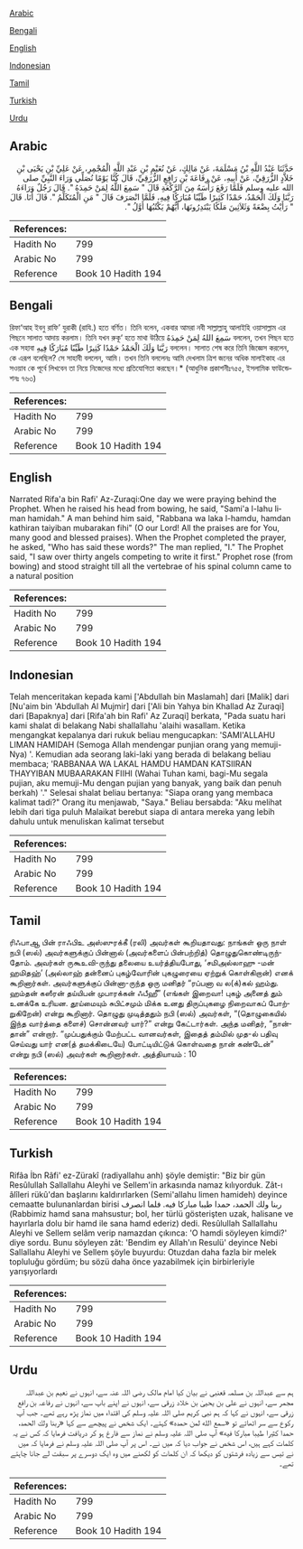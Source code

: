 [Arabic](#arabic)

[Bengali](#bengali)

[English](#english)

[Indonesian](#indonesian)

[Tamil](#tamil)

[Turkish](#turkish)

[Urdu](#urdu)

## Arabic


<div dir="rtl" lang="ar" style={{fontSize:'larger',backgroundColor:'#f8f9fa',padding:20}}>
حَدَّثَنَا عَبْدُ اللَّهِ بْنُ مَسْلَمَةَ، عَنْ مَالِكٍ، عَنْ نُعَيْمِ بْنِ عَبْدِ اللَّهِ الْمُجْمِرِ، عَنْ عَلِيِّ بْنِ يَحْيَى بْنِ خَلاَّدٍ الزُّرَقِيِّ، عَنْ أَبِيهِ، عَنْ رِفَاعَةَ بْنِ رَافِعٍ الزُّرَقِيِّ، قَالَ كُنَّا يَوْمًا نُصَلِّي وَرَاءَ النَّبِيِّ صلى الله عليه وسلم فَلَمَّا رَفَعَ رَأْسَهُ مِنَ الرَّكْعَةِ قَالَ ‏"‏ سَمِعَ اللَّهُ لِمَنْ حَمِدَهُ ‏"‏‏.‏ قَالَ رَجُلٌ وَرَاءَهُ رَبَّنَا وَلَكَ الْحَمْدُ، حَمْدًا كَثِيرًا طَيِّبًا مُبَارَكًا فِيهِ، فَلَمَّا انْصَرَفَ قَالَ ‏"‏ مَنِ الْمُتَكَلِّمُ ‏"‏‏.‏ قَالَ أَنَا‏.‏ قَالَ ‏"‏ رَأَيْتُ بِضْعَةً وَثَلاَثِينَ مَلَكًا يَبْتَدِرُونَهَا، أَيُّهُمْ يَكْتُبُهَا أَوَّلُ ‏"‏‏.‏
</div>
<div style={{backgroundColor:'#f8f9fa',padding:20, marginBottom: 10}}><table> <thead> <tr> <th>References:</th> <th></th> </tr> </thead> <tbody><tr><td>Hadith No</td><td>799</td></tr><tr><td>Arabic No</td><td>799</td></tr><tr><td>Reference</td><td>Book 10 Hadith 194</td></tr></tbody></table></div>

## Bengali


<div dir="ltr" lang="bn" style={{fontSize:'larger',backgroundColor:'#f8f9fa',padding:20}}>
রিফা‘আহ ইবনু রাফি’ যুরাকী (রাযি.) হতে বর্ণিত। তিনি বলেন, একবার আমরা নবী সাল্লাল্লাহু আলাইহি ওয়াসাল্লাম এর পিছনে সালাত আদায় করলাম। তিনি যখন রুকূ‘ হতে মাথা উঠিয়ে سَمِعَ اللهُ لِمَنْ حَمِدَهُ বললেন, তখন পিছন হতে এক সহাবা رَبَّنَا وَلَكَ الْحَمْدُ حَمْدًا كَثِيرًا طَيِّبًا مُبَارَكًا فِيهِ বললেন। সালাত শেষ করে তিনি জিজ্ঞেস করলেন, কে এরূপ বলেছিল? সে সাহাবী বললেন, আমি। তখন তিনি বললেনঃ আমি দেখলাম ত্রিশ জনের অধিক মালাইকাহ এর সওয়াব কে পূর্বে লিখবেন তা নিয়ে নিজেদের মধ্যে প্রতিযোগিতা করছেন।* (আধুনিক প্রকাশনীঃ৭৫৫, ইসলামিক ফাউন্ডেশনঃ ৭৬৩)
</div>
<div style={{backgroundColor:'#f8f9fa',padding:20, marginBottom: 10}}><table> <thead> <tr> <th>References:</th> <th></th> </tr> </thead> <tbody><tr><td>Hadith No</td><td>799</td></tr><tr><td>Arabic No</td><td>799</td></tr><tr><td>Reference</td><td>Book 10 Hadith 194</td></tr></tbody></table></div>

## English


<div dir="ltr" lang="en" style={{fontSize:'larger',backgroundColor:'#f8f9fa',padding:20}}>
Narrated Rifa'a bin Rafi' Az-Zuraqi:One day we were praying behind the Prophet. When he raised his head from bowing, he said, "Sami'a l-lahu liman hamidah." A man behind him said, "Rabbana wa laka l-hamdu, hamdan kathiran taiyiban mubarakan fihi" (O our Lord! All the praises are for You, many good and blessed praises). When the Prophet completed the prayer, he asked, "Who has said these words?" The man replied, "I." The Prophet said, "I saw over thirty angels competing to write it first." Prophet rose (from bowing) and stood straight till all the vertebrae of his spinal column came to a natural position
</div>
<div style={{backgroundColor:'#f8f9fa',padding:20, marginBottom: 10}}><table> <thead> <tr> <th>References:</th> <th></th> </tr> </thead> <tbody><tr><td>Hadith No</td><td>799</td></tr><tr><td>Arabic No</td><td>799</td></tr><tr><td>Reference</td><td>Book 10 Hadith 194</td></tr></tbody></table></div>

## Indonesian


<div dir="ltr" lang="id" style={{fontSize:'larger',backgroundColor:'#f8f9fa',padding:20}}>
Telah menceritakan kepada kami ['Abdullah bin Maslamah] dari [Malik] dari [Nu'aim bin 'Abdullah Al Mujmir] dari ['Ali bin Yahya bin Khallad Az Zuraqi] dari [Bapaknya] dari [Rifa'ah bin Rafi' Az Zuraqi] berkata, "Pada suatu hari kami shalat di belakang Nabi shallallahu 'alaihi wasallam. Ketika mengangkat kepalanya dari rukuk beliau mengucapkan: 'SAMI'ALLAHU LIMAN HAMIDAH (Semoga Allah mendengar punjian orang yang memuji-Nya) '. Kemudian ada seorang laki-laki yang berada di belakang beliau membaca; 'RABBANAA WA LAKAL HAMDU HAMDAN KATSIIRAN THAYYIBAN MUBAARAKAN FIIHI (Wahai Tuhan kami, bagi-Mu segala pujian, aku memuji-Mu dengan pujian yang banyak, yang baik dan penuh berkah) '." Selesai shalat beliau bertanya: "Siapa orang yang membaca kalimat tadi?" Orang itu menjawab, "Saya." Beliau bersabda: "Aku melihat lebih dari tiga puluh Malaikat berebut siapa di antara mereka yang lebih dahulu untuk menuliskan kalimat tersebut
</div>
<div style={{backgroundColor:'#f8f9fa',padding:20, marginBottom: 10}}><table> <thead> <tr> <th>References:</th> <th></th> </tr> </thead> <tbody><tr><td>Hadith No</td><td>799</td></tr><tr><td>Arabic No</td><td>799</td></tr><tr><td>Reference</td><td>Book 10 Hadith 194</td></tr></tbody></table></div>

## Tamil


<div dir="ltr" lang="ta" style={{fontSize:'larger',backgroundColor:'#f8f9fa',padding:20}}>
ரிஃபாஆ பின் ராஃபிஉ அஸ்ஸுரக்கீ (ரலி) அவர்கள் கூறியதாவது: நாங்கள் ஒரு நாள் நபி (ஸல்) அவர்களுக்குப் பின்னால் (அவர்களைப் பின்பற்றித்) தொழுதுகொண்டிருந்தோம். அவர்கள் ருகூஉவி-ருந்து தலையை உயர்த்தியபோது, ‘சமிஅல்லாஹு -மன் ஹமிதஹ்’ (அல்லாஹ் தன்னைப் புகழ்வோரின் புகழுரையை ஏற்றுக் கொள்கிறான்) எனக் கூறினார்கள். அவர்களுக்குப் பின்னா-ருந்த ஒரு மனிதர் “ரப்பனா வ ல(க்)கல் ஹம்து. ஹம்தன் கஸீரன் தய்யிபன் முபாரக்கன் ஃபீஹீ” (எங்கள் இறைவா! புகழ் அனைத் தும் உனக்கே உரியன. தூய்மையும் சுபிட்சமும் மிக்க உனது திருப்புகழை நிறைவாகப் போற்றுகிறேன்) என்று கூறினார். தொழுது முடித்ததும் நபி (ஸல்) அவர்கள், “(தொழுகையில் இந்த வார்த்தை களைச்) சொன்னவர் யார்?” என்று கேட்டார்கள். அந்த மனிதர், “நான்தான்” என்றார். “முப்பதுக்கும் மேற்பட்ட வானவர்கள், இதைத் தம்மில் முத-ல் பதிவு செய்வது யார் என(த் தமக்கிடையே) போட்டியிட்டுக் கொள்வதை நான் கண்டேன்” என்று நபி (ஸல்) அவர்கள் கூறினார்கள். அத்தியாயம் : 10
</div>
<div style={{backgroundColor:'#f8f9fa',padding:20, marginBottom: 10}}><table> <thead> <tr> <th>References:</th> <th></th> </tr> </thead> <tbody><tr><td>Hadith No</td><td>799</td></tr><tr><td>Arabic No</td><td>799</td></tr><tr><td>Reference</td><td>Book 10 Hadith 194</td></tr></tbody></table></div>

## Turkish


<div dir="ltr" lang="tr" style={{fontSize:'larger',backgroundColor:'#f8f9fa',padding:20}}>
Rifâa İbn Râfi' ez-Zürakî (radiyallahu anh) şöyle demiştir: "Biz bir gün Resûlullah Sallallahu Aleyhi ve Sellem'in arkasında namaz kılıyorduk. Zât-ı âlîleri rükû'dan başlarını kaldırırlarken (Semi'allahu limen hamideh) deyince cemaatte bulunanlardan birisi ربنا ولك الحمد، حمدا طيبا مباركا فيه. فلما انصرف (Rabbimiz hamd sana mahsustur; bol, her türlü gösterişten uzak, halisane ve hayırlarla dolu bir hamd ile sana hamd ederiz) dedi. Resûlullah Sallallahu Aleyhi ve Sellem selâm verip namazdan çıkınca: 'O hamdi söyleyen kimdi?' diye sordu. Bunu söyleyen zât: 'Bendim ey Allah'ın Resulü' deyince Nebi Sallallahu Aleyhi ve Sellem şöyle buyurdu: Otuzdan daha fazla bir melek topluluğu gördüm; bu sözü daha önce yazabilmek için birbirleriyle yarışıyorlardı
</div>
<div style={{backgroundColor:'#f8f9fa',padding:20, marginBottom: 10}}><table> <thead> <tr> <th>References:</th> <th></th> </tr> </thead> <tbody><tr><td>Hadith No</td><td>799</td></tr><tr><td>Arabic No</td><td>799</td></tr><tr><td>Reference</td><td>Book 10 Hadith 194</td></tr></tbody></table></div>

## Urdu


<div dir="rtl" lang="ur" style={{fontSize:'larger',backgroundColor:'#f8f9fa',padding:20}}>
ہم سے عبداللہ بن مسلمہ قعنبی نے بیان کیا امام مالک رضی اللہ عنہ سے، انہوں نے نعیم بن عبداللہ مجمر سے، انہوں نے علی بن یحییٰ بن خلاد زرقی سے، انہوں نے اپنے باپ سے، انہوں نے رفاعہ بن رافع زرقی سے، انہوں نے کہا کہ ہم نبی کریم صلی اللہ علیہ وسلم کی اقتداء میں نماز پڑھ رہے تھے۔ جب آپ رکوع سے سر اٹھاتے تو «سمع الله لمن حمده» کہتے۔ ایک شخص نے پیچھے سے کہا «ربنا ولك الحمد،‏‏‏‏ حمدا كثيرا طيبا مباركا فيه» آپ صلی اللہ علیہ وسلم نے نماز سے فارغ ہو کر دریافت فرمایا کہ کس نے یہ کلمات کہے ہیں، اس شخص نے جواب دیا کہ میں نے۔ اس پر آپ صلی اللہ علیہ وسلم نے فرمایا کہ میں نے تیس سے زیادہ فرشتوں کو دیکھا کہ ان کلمات کو لکھنے میں وہ ایک دوسرے پر سبقت لے جانا چاہتے تھے۔
</div>
<div style={{backgroundColor:'#f8f9fa',padding:20, marginBottom: 10}}><table> <thead> <tr> <th>References:</th> <th></th> </tr> </thead> <tbody><tr><td>Hadith No</td><td>799</td></tr><tr><td>Arabic No</td><td>799</td></tr><tr><td>Reference</td><td>Book 10 Hadith 194</td></tr></tbody></table></div>